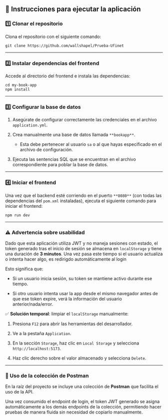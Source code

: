 ## 📘 Instrucciones para ejecutar la aplicación

### 1️⃣ Clonar el repositorio

Clona el repositorio con el siguiente comando:

```
git clone https://github.com/wallshapel/Prueba-Ufinet
```

----------

### 2️⃣ Instalar dependencias del frontend

Accede al directorio del frontend e instala las dependencias:

```
cd my-book-app
npm install
```

----------

### 3️⃣ Configurar la base de datos

1.  Asegúrate de configurar correctamente las credenciales en el archivo `application.yml`.
    
2.  Crea manualmente una base de datos llamada `**bookapp**`.
    
    -   Esta debe pertenecer al usuario `sa` o al que hayas especificado en el archivo de configuración.
        
3.  Ejecuta las sentencias SQL que se encuentran en el archivo correspondiente para poblar la base de datos.
    

----------

### 4️⃣ Iniciar el frontend

Una vez que el backend esté corriendo en el puerto `**8080**` (con todas las dependencias del `pom.xml` instaladas), ejecuta el siguiente comando para iniciar el frontend:

```
npm run dev
```

----------

### ⚠️ Advertencia sobre usabilidad

Dado que esta aplicación utiliza JWT y no maneja sesiones con estado, el token generado tras el inicio de sesión se almacena en `localStorage` y tiene una duración de **3 minutos**. Una vez pasa este tiempo si el usuario actualiza o intenta hacer algo, es redirigdo automáticamente al login

Esto significa que:

-   Si un usuario inicia sesión, su token se mantiene activo durante ese tiempo.
    
-   Si otro usuario intenta usar la app desde el mismo navegador antes de que ese token expire, verá la información del usuario anterior/nada/error.
    

✅ **Solución temporal**: limpiar el `localStorage` manualmente:

1.  Presiona `F12` para abrir las herramientas del desarrollador.
    
2.  Ve a la pestaña `Application`.
    
3.  En la sección `Storage`, haz clic en `Local Storage` y selecciona `http://localhost:5173`.
    
4.  Haz clic derecho sobre el valor almacenado y selecciona `Delete`.
    

----------

### 🔹 Uso de la colección de Postman

En la raíz del proyecto se incluye una colección de **Postman** que facilita el uso de la API.

Una vez consumido el endpoint de login, el token JWT generado se asigna automáticamente a los demás endpoints de la colección, permitiendo hacer pruebas de manera fluida sin necesidad de copiarlo manualmente.